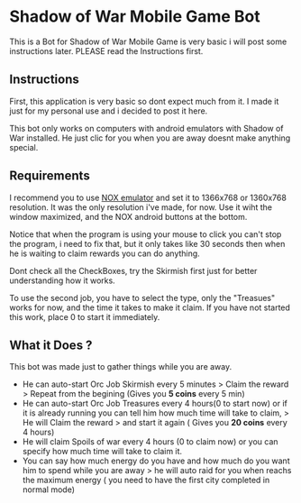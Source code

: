 # Shadow of War Mobile Game Bot
This is a Bot for Shadow of War Mobile Game is very basic i will post some instructions later. PLEASE read the Instructions first.
## Instructions
First, this application is very basic so dont expect much from it. I made it just for my personal use and i decided to post it here.

This bot only works on computers with android emulators with Shadow of War installed. He just clic for you when you are away doesnt make anything special.

## Requirements
I recommend you to use [NOX emulator](https://pt.bignox.com) and set it to 1366x768 or 1360x768 resolution. It was the only resolution i've made, for now. Use it wiht the window maximized, and the NOX android buttons at the bottom.

Notice that when the program is using your mouse to click you can't stop the program, i need to fix that, but it only takes like 30 seconds then when he is waiting to claim rewards you can do anything.

Dont check all the CheckBoxes, try the Skirmish first just for better understanding how it works.

To use the second job, you have to select the type, only the "Treasues" works for now, and the time it takes to make it claim. If you have not started this work, place 0 to start it immediately.

## What it Does ?
This bot was made just to gather things while you are away.
* He can auto-start Orc Job Skirmish every 5 minutes > Claim the reward > Repeat from the begining (Gives you **5 coins** every 5 min)
* He can auto-start Orc Job Treasures every 4 hours(0 to start now) or if it is already running you can tell him how much time will take to claim, > He will Claim the reward > and start it again ( Gives you **20 coins** every 4 hours)
* He will claim Spoils of war every 4 hours (0 to claim now) or you can specify how much time will take to claim it.
* You can say how much energy do you have and how much do you want him to spend while you are away > he will auto raid for you when reachs the maximum energy ( you need to have the first city completed in normal mode)
